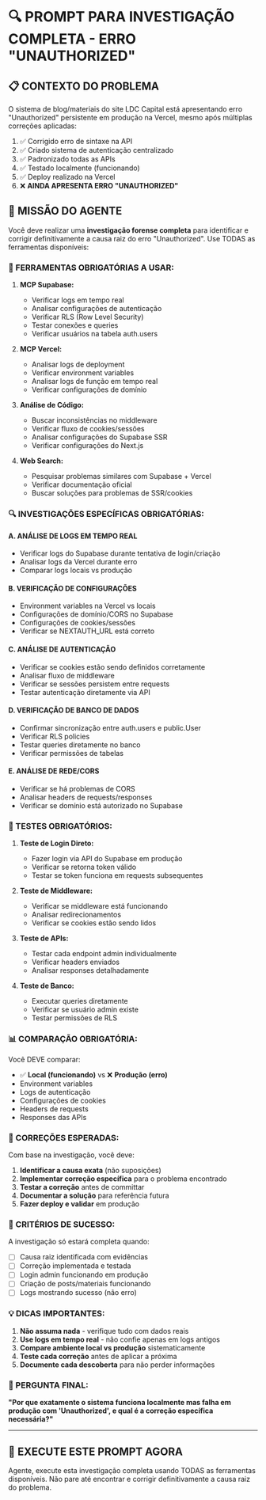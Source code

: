 # 🔍 PROMPT PARA INVESTIGAÇÃO COMPLETA - ERRO "UNAUTHORIZED"

## 📋 CONTEXTO DO PROBLEMA

O sistema de blog/materiais do site LDC Capital está apresentando erro "Unauthorized" persistente em produção na Vercel, mesmo após múltiplas correções aplicadas:

1. ✅ Corrigido erro de sintaxe na API
2. ✅ Criado sistema de autenticação centralizado
3. ✅ Padronizado todas as APIs
4. ✅ Testado localmente (funcionando)
5. ✅ Deploy realizado na Vercel
6. ❌ **AINDA APRESENTA ERRO "UNAUTHORIZED"**

## 🎯 MISSÃO DO AGENTE

Você deve realizar uma **investigação forense completa** para identificar e corrigir definitivamente a causa raiz do erro "Unauthorized". Use TODAS as ferramentas disponíveis:

### 🔧 FERRAMENTAS OBRIGATÓRIAS A USAR:

1. **MCP Supabase:**
   - Verificar logs em tempo real
   - Analisar configurações de autenticação
   - Verificar RLS (Row Level Security)
   - Testar conexões e queries
   - Verificar usuários na tabela auth.users

2. **MCP Vercel:**
   - Analisar logs de deployment
   - Verificar environment variables
   - Analisar logs de função em tempo real
   - Verificar configurações de domínio

3. **Análise de Código:**
   - Buscar inconsistências no middleware
   - Verificar fluxo de cookies/sessões
   - Analisar configurações do Supabase SSR
   - Verificar configurações do Next.js

4. **Web Search:**
   - Pesquisar problemas similares com Supabase + Vercel
   - Verificar documentação oficial
   - Buscar soluções para problemas de SSR/cookies

### 🔍 INVESTIGAÇÕES ESPECÍFICAS OBRIGATÓRIAS:

#### A. **ANÁLISE DE LOGS EM TEMPO REAL**
- Verificar logs do Supabase durante tentativa de login/criação
- Analisar logs da Vercel durante erro
- Comparar logs locais vs produção

#### B. **VERIFICAÇÃO DE CONFIGURAÇÕES**
- Environment variables na Vercel vs locais
- Configurações de domínio/CORS no Supabase
- Configurações de cookies/sessões
- Verificar se NEXTAUTH_URL está correto

#### C. **ANÁLISE DE AUTENTICAÇÃO**
- Verificar se cookies estão sendo definidos corretamente
- Analisar fluxo de middleware
- Verificar se sessões persistem entre requests
- Testar autenticação diretamente via API

#### D. **VERIFICAÇÃO DE BANCO DE DADOS**
- Confirmar sincronização entre auth.users e public.User
- Verificar RLS policies
- Testar queries diretamente no banco
- Verificar permissões de tabelas

#### E. **ANÁLISE DE REDE/CORS**
- Verificar se há problemas de CORS
- Analisar headers de requests/responses
- Verificar se domínio está autorizado no Supabase

### 🧪 TESTES OBRIGATÓRIOS:

1. **Teste de Login Direto:**
   - Fazer login via API do Supabase em produção
   - Verificar se retorna token válido
   - Testar se token funciona em requests subsequentes

2. **Teste de Middleware:**
   - Verificar se middleware está funcionando
   - Analisar redirecionamentos
   - Verificar se cookies estão sendo lidos

3. **Teste de APIs:**
   - Testar cada endpoint admin individualmente
   - Verificar headers enviados
   - Analisar responses detalhadamente

4. **Teste de Banco:**
   - Executar queries diretamente
   - Verificar se usuário admin existe
   - Testar permissões de RLS

### 📊 COMPARAÇÃO OBRIGATÓRIA:

Você DEVE comparar:
- ✅ **Local (funcionando)** vs ❌ **Produção (erro)**
- Environment variables
- Logs de autenticação
- Configurações de cookies
- Headers de requests
- Responses das APIs

### 🔧 CORREÇÕES ESPERADAS:

Com base na investigação, você deve:

1. **Identificar a causa exata** (não suposições)
2. **Implementar correção específica** para o problema encontrado
3. **Testar a correção** antes de committar
4. **Documentar a solução** para referência futura
5. **Fazer deploy e validar** em produção

### 🚨 CRITÉRIOS DE SUCESSO:

A investigação só estará completa quando:
- [ ] Causa raiz identificada com evidências
- [ ] Correção implementada e testada
- [ ] Login admin funcionando em produção
- [ ] Criação de posts/materiais funcionando
- [ ] Logs mostrando sucesso (não erro)

### 💡 DICAS IMPORTANTES:

1. **Não assuma nada** - verifique tudo com dados reais
2. **Use logs em tempo real** - não confie apenas em logs antigos
3. **Compare ambiente local vs produção** sistematicamente
4. **Teste cada correção** antes de aplicar a próxima
5. **Documente cada descoberta** para não perder informações

### 🎯 PERGUNTA FINAL:

**"Por que exatamente o sistema funciona localmente mas falha em produção com 'Unauthorized', e qual é a correção específica necessária?"**

---

## 🚀 EXECUTE ESTE PROMPT AGORA

Agente, execute esta investigação completa usando TODAS as ferramentas disponíveis. Não pare até encontrar e corrigir definitivamente a causa raiz do problema.
